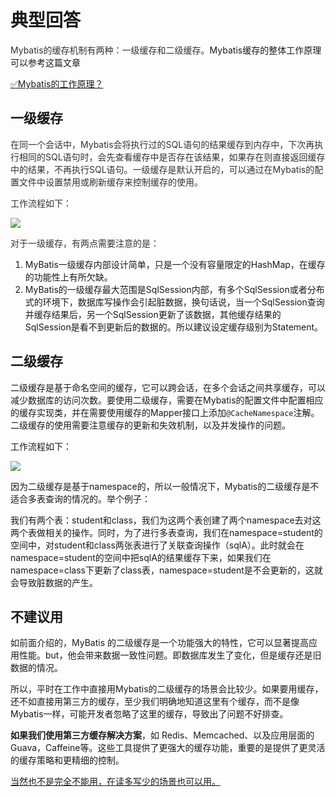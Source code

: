 # 典型回答
<font style="color:rgb(51, 51, 51);">Mybatis的缓存机制有两种：一级缓存和二级缓存。</font>Mybatis缓存的整体工作原理可以参考这篇文章



[✅Mybatis的工作原理？](https://www.yuque.com/hollis666/qyhor6/rf9y4p#ChWfe)

## 一级缓存
<font style="color:rgb(51, 51, 51);">在同一个会话中，Mybatis会将执行过的SQL语句的结果缓存到内存中，下次再执行相同的SQL语句时，会先查看缓存中是否存在该结果，如果存在则直接返回缓存中的结果，不再执行SQL语句。一级缓存是默认开启的，可以通过在Mybatis的配置文件中设置禁用或刷新缓存来控制缓存的使用。</font>

<font style="color:rgb(51, 51, 51);">工作流程如下：</font>

![](https://cdn.nlark.com/yuque/0/2023/png/719664/1684769065876-bd895685-02d1-493b-acdc-4e9386200dbf.png)

<font style="color:rgb(51, 51, 51);">对于一级缓存，有两点需要注意的是：</font>

1. MyBatis一级缓存内部设计简单，只是一个没有容量限定的HashMap，在缓存的功能性上有所欠缺。
2. MyBatis的一级缓存最大范围是SqlSession内部，有多个SqlSession或者分布式的环境下，数据库写操作会引起脏数据，换句话说，当一个SqlSession查询并缓存结果后，另一个SqlSession更新了该数据，其他缓存结果的SqlSession是看不到更新后的数据的。所以建议设定缓存级别为Statement。

## 二级缓存
二级缓存是基于命名空间的缓存，它可以跨会话，在多个会话之间共享缓存，可以减少数据库的访问次数。要使用二级缓存，需要在Mybatis的配置文件中配置相应的缓存实现类，并在需要使用缓存的Mapper接口上添加`@CacheNamespace`注解。二级缓存的使用需要注意缓存的更新和失效机制，以及并发操作的问题。

工作流程如下：

![](https://cdn.nlark.com/yuque/0/2023/png/719664/1684769046065-3aaaa9c9-0d33-4093-9ec5-1094968c4b2c.png)

因为二级缓存是基于namespace的，所以一般情况下，Mybatis的二级缓存是不适合多表查询的情况的。举个例子：

我们有两个表：student和class，我们为这两个表创建了两个namespace去对这两个表做相关的操作。同时，为了进行多表查询，我们在namespace=student的空间中，对student和class两张表进行了关联查询操作（sqlA）。此时就会在namespace=student的空间中把sqlA的结果缓存下来，如果我们在namespace=class下更新了class表，namespace=student是不会更新的，这就会导致脏数据的产生。





## 不建议用


  
如前面介绍的，MyBatis 的二级缓存是一个功能强大的特性，它可以显著提高应用性能。but，他会带来数据一致性问题。即数据库发生了变化，但是缓存还是旧数据的情况。



所以，平时在工作中直接用Mybatis的二级缓存的场景会比较少。如果要用缓存，还不如直接用第三方的缓存，至少我们明确地知道这里有个缓存，而不是像Mybatis一样，可能开发者忽略了这里的缓存，导致出了问题不好排查。



**如果我们使用第三方缓存解决方案**，如 Redis、Memcached、以及应用层面的Guava，Caffeine等。这些工具提供了更强大的缓存功能，重要的是提供了更灵活的缓存策略和更精细的控制。



<u>当然也不是完全不能用，在读多写少的场景也可以用。</u>  




